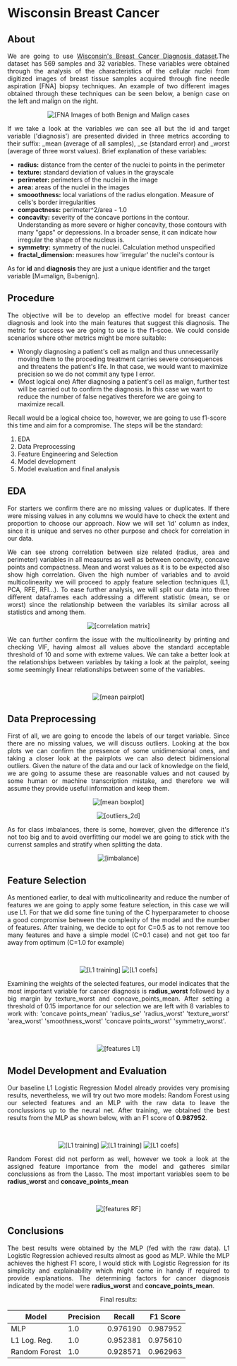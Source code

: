 # Wisconsin Breast Cancer
## About
<p align='justify'>We are going to use <a href=https://archive.ics.uci.edu/dataset/17/breast+cancer+wisconsin+diagnostic>Wisconsin's Breast Cancer Diagnosis dataset</a>.The dataset has 569 samples and 32 variables. These variables were obtained through the analysis of the characteristics of the cellular nuclei from digitized images of breast tissue samples acquired through fine needle aspiration [FNA] biopsy techniques. An example of two different images obtained through these techniques can be seen below, a benign case on the left and malign on the right. </p>

<p align="center">
  <img src="imgs/FNA.png" alt="[FNA Images of both Benign and Malign cases">
</p>

<p align='justify'>If we take a look at the variables we can see all but the id and target variable ('diagnosis') are presented divided in three metrics according to their suffix: _mean (average of all samples), _se (standard error) and _worst (average of three worst values). Brief explanation of these variables: </p>
<ul>
<li><b>radius:</b> distance from the center of the nuclei to points in the perimeter
<li><b>texture:</b> standard deviation of values in the grayscale
<li><b>perimeter:</b> perimeters of the nuclei in the image
<li><b>area:</b> areas of the nuclei in the images
<li><b>smooothness:</b> local variations of the radius elongation. Measure of cells's border irregularities
<li><b>compactness:</b> perimeter^2/area - 1.0
<li><b>concavity:</b> severity of the concave portions in the contour. Understanding as more severe or higher concavity, those contours with many "gaps" or depressions. In a broader sense, it can indicate how irregular the shape of the nucleus is.
<li><b>symmetry:</b> symmetry of the nuclei. Calculation method unspecified
<li><b>fractal_dimension:</b> measures how 'irregular' the nuclei's contour is
</ul>

As for <b>id</b> and <b>diagnosis</b> they are just a unique identifier and the target variable [M=malign, B=benign].

## Procedure
<p align='justify'>The objective will be to develop an effective model for breast cancer diagnosis and look into the main features that suggest this diagnosis. The metric for success we are going to use is the f1-scoe. We could conside scenarios where other metrics might be more suitable:
<ul>
<li> Wrongly diagnosing a patient's cell as malign and thus unnecessarily moving them to the proceding treatment carries severe consequences and threatens the patient's life. In that case, we would want to maximize precision so we do not commit any type I error. 
<li> (Most logical one) After diagnosing a patient's cell as malign, further test will be carried out to confirm the diagnosis. In this case we want to reduce the number of false negatives therefore we are going to maximize recall.
</ul>
Recall would be a logical choice too, however, we are going to use f1-score this time and aim for a compromise. The steps will be the standard:
<ol>
<li>EDA
<li>Data Preprocessing
<li>Feature Engineering and Selection
<li>Model development
<li>Model evaluation and final analysis
</ol></p>

## EDA
<p align='justify'>For starters we confirm there are no missing values or duplicates. If there were missing values in any columns we would have to check the extent and proportion to choose our approach. Now we will set 'id' column as index, since it is unique and serves no other purpose and check for correlation in our data.</p>

<p align='justify'>We can see strong correlation between size related (radius, area and perimeter) variables in all measures as well as between concavity, concave points and compactness. Mean and worst values as it is to be expected also show high correlation. Given the high number of variables and to avoid multicolinearity we will proceed to apply feature selection techniques (L1, PCA, RFE, RFI...). To ease further analysis, we will split our data into three different dataframes each addressing a different statistic (mean, se or worst) since the relationship between the variables its similar across all statistics and among them.</p>

<p align="center">
  <img src="imgs/corr_matrix_all.png" alt="[correlation matrix]">
</p>

<p align='justify'>We can further confirm the issue with the multicolinearity by printing and checking VIF, having almost all values above the standard acceptable threshold of 10 and some with extreme values. We can take a better look at the relationships between variables by taking a look at the pairplot, seeing some seemingly linear relationships between some of the variables.</p></br>

<p align="center">
  <img src="imgs/mean_pairplot.png" alt="[mean pairplot]">
</p>

## Data Preprocessing
<p align='justify'>First of all, we are going to encode the labels of our target variable. Since there are no missing values, we will discuss outliers. Looking at the box plots we can confirm the pressence of some unidimensional ones, and taking a closer look at the pairplots we can also detect bidimensional outliers. Given the nature of the data and our lack of knowledge on the field, we are going to assume these are reasonable values and not caused by some human or machine transcription mistake, and therefore we will assume they provide useful information and keep them.</p>

<p align="center">
  <img src="imgs/boxplot-df-mean.png" alt="[mean boxplot]">
</p>

<p align="center">
  <img src="imgs/outliers_2d.png" alt="[outliers_2d]">
</p>

<p align='justify'>As for class imbalances, there is some, however, given the difference it's not too big and to avoid overfitting our model we are going to stick with the currenst samples and stratify when splitting the data.</p>

<p align="center">
  <img src="imgs/imbalanced.png" alt="[imbalance]">
</p>

## Feature Selection
<p align='justify'>As mentioned earlier, to deal with multicolinearity and reduce the number of features we are going to apply some feature selection, in this case we will use L1. For that we did some fine tuning of the C hyperparameter to choose a good compromise between the complexity of the model and the number of features. After training, we decide to opt for C=0.5 as to not remove too many features and have a simple model (C=0.1 case) and not get too far away from optimum (C=1.0 for example)</p></br>

<p align="center">
  <img src="imgs/L1_training.png" alt="[L1 training]">
  <img src="imgs/L1_coefs.png" alt="[L1 coefs]">
</p>

<p align='justify'>Examining the weights of the selected features, our model indicates that the most important variable for cancer diagnosis is <b>radius_worst</b> followed by a big margin by texture_worst and concave_points_mean. After setting a threshold of 0.15 importance for our selection we are left with 8 variables to work with: 'concave points_mean' 'radius_se' 'radius_worst' 'texture_worst' 'area_worst' 'smoothness_worst' 'concave points_worst' 'symmetry_worst'.</p></br>

<p align="center">
  <img src="imgs/L1_features.png" alt="[features L1]">
</p>

## Model Development and Evaluation

<p align='justify'>Our baseline L1 Logistic Regression Model already provides very promising results, nevertheless, we will try out two more models: Random Forest using our selected features and an MLP with the raw data to leave the conclussions up to the neural net. After training, we obtained the best results from the MLP as shown below, with an F1 score of <b>0.987952</b>.</p></br>

<p align="center"> 
  <img src="imgs/cm_ts_mlp.png" alt="[L1 training]">
  <img src="imgs/learning_curve_mlp.png" alt="[L1 training]">
  <img src="imgs/metrics_mlp.png" alt="[L1 coefs]">
</p>

<p align='justify'>Random Forest did not perform as well, however we took a look at the assigned feature importance from the model and gatheres similar conclussions as from the Lasso. The most important variables seem to be <b>radius_worst</b> and <b>concave_points_mean</b></p></br>

<p align="center">
  <img src="imgs/feature.png" alt="[features RF]">
</p>

## Conclusions
<p align='justify'>The best results were obtained by the MLP (fed with the raw data). L1 Logistic Regression achieved results almost as good as MLP. While the MLP achieves the highest F1 score, I would stick with Logistic Regression for its simplicity and explainability which might come in handy if required to provide explanations. The determining factors for cancer diagnosis indicated by the model were <b>radius_worst</b> and <b>concave_points_mean</b>.
  
<p align='center'>Final results:<p align='justify'>
  
<div align="center"> 

| Model | Precision | Recall | F1 Score |
|----------|----------|----------|----------|
| MLP    | 1.0  | 0.976190  | 0.987952  |
| L1 Log. Reg.    | 1.0  | 0.952381  | 0.975610  |
| Random Forest    | 1.0  | 0.928571  | 0.962963  |

</div>
</p>
